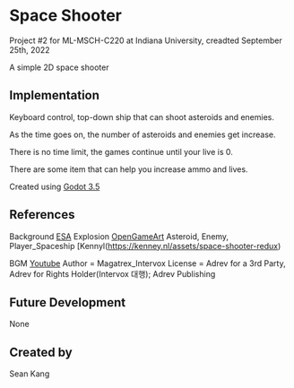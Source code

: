 # Space Shooter

Project #2 for ML-MSCH-C220 at Indiana University, creadted September 25th, 2022

A simple 2D space shooter


## Implementation
Keyboard control, top-down ship that can shoot asteroids and enemies.

As the time goes on, the number of asteroids and enemies get increase.

There is no time limit, the games continue until your live is 0.

There are some item that can help you increase ammo and lives. 

Created using [Godot 3.5](https://godotengine.org/download)

## References
Background [ESA](https://esahubble.org/images/potw1834a/)
Explosion [OpenGameArt](https://opengameart.org/content/explosion-sheet)
Asteroid, Enemy, Player_Spaceship [Kennyl(https://kenney.nl/assets/space-shooter-redux)

BGM [Youtube](https://www.youtube.com/watch?v=7lwPjKg_g3k)
  Author = Magatrex_Intervox
  License = Adrev for a 3rd Party, Adrev for Rights Holder(Intervox 대행); Adrev Publishing
  
## Future Development
None

## Created by
Sean Kang
